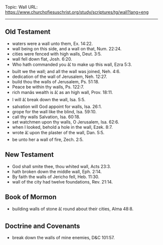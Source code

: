 Topic: Wall
URL: https://www.churchofjesuschrist.org/study/scriptures/tg/wall?lang=eng

---

## Old Testament

- waters were a wall unto them, Ex. 14:22.
- wall being on this side, and a wall on that, Num. 22:24.
- cities were fenced with high walls, Deut. 3:5.
- wall fell down flat, Josh. 6:20.
- Who hath commanded you â¦ to make up this wall, Ezra 5:3.
- built we the wall; and all the wall was joined, Neh. 4:6.
- dedication of the wall of Jerusalem, Neh. 12:27.
- build thou the walls of Jerusalem, Ps. 51:18.
- Peace be within thy walls, Ps. 122:7.
- rich manâs wealth is â¦ as an high wall, Prov. 18:11.
- I will â¦ break down the wall, Isa. 5:5.
- salvation will God appoint for walls, Isa. 26:1.
- grope for the wall like the blind, Isa. 59:10.
- call thy walls Salvation, Isa. 60:18.
- set watchmen upon thy walls, O Jerusalem, Isa. 62:6.
- when I looked, behold a hole in the wall, Ezek. 8:7.
- wrote â¦ upon the plaster of the wall, Dan. 5:5.
- be unto her a wall of fire, Zech. 2:5.

## New Testament

- God shall smite thee, thou whited wall, Acts 23:3.
- hath broken down the middle wall, Eph. 2:14.
- By faith the walls of Jericho fell, Heb. 11:30.
- wall of the city had twelve foundations, Rev. 21:14.

## Book of Mormon

- building walls of stone â¦ round about their cities, Alma 48:8.

## Doctrine and Covenants

- break down the walls of mine enemies, D&C 101:57.

